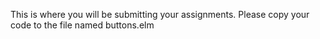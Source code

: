 This is where you will be submitting your assignments.
Please copy your code to the file named buttons.elm

